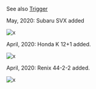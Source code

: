 
See also [Trigger](Trigger)

May, 2020: Subaru SVX added

![x](https://rusefi.com/images/triggers/trigger_49.png)


April, 2020: Honda K 12+1 added.

![x](https://rusefi.com/images/triggers/trigger_46.png)


April, 2020: Renix 44-2-2 added.

![x](https://rusefi.com/images/triggers/trigger_44.png) 